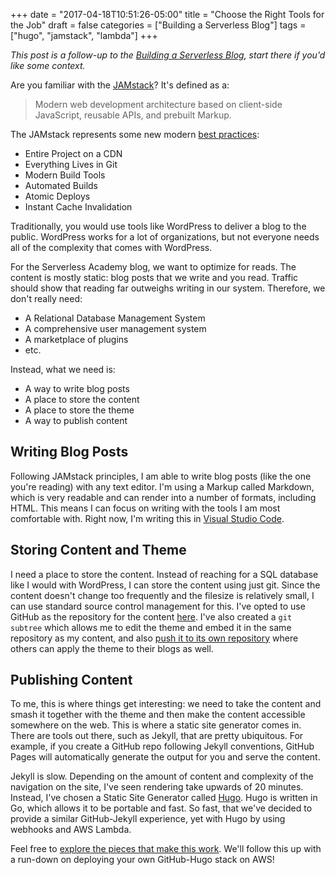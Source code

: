 +++
date = "2017-04-18T10:51:26-05:00"
title = "Choose the Right Tools for the Job"
draft = false
categories = ["Building a Serverless Blog"]
tags = ["hugo", "jamstack", "lambda"]
+++

_This post is a follow-up to the [Building a Serverless Blog](../building-a-blog/), start there if you'd like some context._

Are you familiar with the [JAMstack](https://jamstack.org/)? It's defined as a:

> Modern web development architecture based on client-side JavaScript, reusable APIs, and prebuilt Markup.

The JAMstack represents some new modern [best practices](https://jamstack.org/best-practices/):

* Entire Project on a CDN
* Everything Lives in Git
* Modern Build Tools
* Automated Builds
* Atomic Deploys
* Instant Cache Invalidation

Traditionally, you would use tools like WordPress to deliver a blog to the public. WordPress works for a lot of organizations, but not everyone needs all of the complexity that comes with WordPress.

For the Serverless Academy blog, we want to optimize for reads. The content is mostly static: blog posts that we write and you read. Traffic should show that reading far outweighs writing in our system. Therefore, we don't really need:

* A Relational Database Management System
* A comprehensive user management system
* A marketplace of plugins
* etc.

Instead, what we need is:

* A way to write blog posts
* A place to store the content
* A place to store the theme
* A way to publish content

## Writing Blog Posts

Following JAMstack principles, I am able to write blog posts (like the one you're reading) with any text editor. I'm using a Markup called Markdown, which is very readable and can render into a number of formats, including HTML. This means I can focus on writing with the tools I am most comfortable with. Right now, I'm writing this in [Visual Studio Code](https://code.visualstudio.com/).

## Storing Content and Theme

I need a place to store the content. Instead of reaching for a SQL database like I would with WordPress, I can store the content using just git. Since the content doesn't change too frequently and the filesize is relatively small, I can use standard source control management for this. I've opted to use GitHub as the repository for the content [here](https://github.com/linuxacademy/serverless-blog). I've also created a `git subtree` which allows me to edit the theme and embed it in the same repository as my content, and also [push it to its own repository](https://github.com/linuxacademy/serverless-blog-theme) where others can apply the theme to their blogs as well.

## Publishing Content

To me, this is where things get interesting: we need to take the content and smash it together with the theme and then make the content accessible somewhere on the web. This is where a static site generator comes in. There are tools out there, such as Jekyll, that are pretty ubiquitous. For example, if you create a GitHub repo following Jekyll conventions, GitHub Pages will automatically generate the output for you and serve the content.

Jekyll is slow. Depending on the amount of content and complexity of the navigation on the site, I've seen rendering take upwards of 20 minutes. Instead, I've chosen a Static Site Generator called [Hugo](https://gohugo.io/). Hugo is written in Go, which allows it to be portable and fast. So fast, that we've decided to provide a similar GitHub-Jekyll experience, yet with Hugo by using webhooks and AWS Lambda.

Feel free to [explore the pieces that make this work](https://github.com/linuxacademy/serverless-blog-ops). We'll follow this up with a run-down on deploying your own GitHub-Hugo stack on AWS!